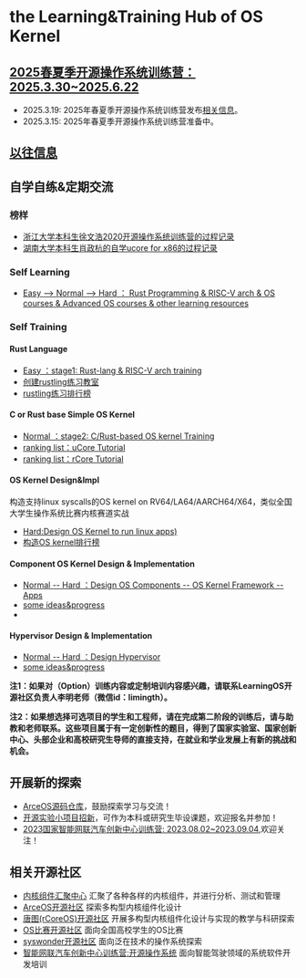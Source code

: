 # the Learning&Training Hub of OS Kernel

## [2025春夏季开源操作系统训练营：2025.3.30~2025.6.22](https://github.com/LearningOS/rust-based-os-comp2025/blob/main/2025-spring-summary.md)

- 2025.3.19: 2025年春夏季开源操作系统训练营发布[相关信息](https://github.com/LearningOS/rust-based-os-comp2025/blob/main/2025-spring-summary.md)。
- 2025.3.15: 2025年春夏季开源操作系统训练营准备中。

## [以往信息](./log.md)

## 自学自练&定期交流

### 榜样
- [浙江大学本科生徐文浩2020开源操作系统训练营的过程记录](https://github.com/LearningOS/record)
- [湖南大学本科生肖政杭的自学ucore for x86的过程记录](https://kiprey.github.io/tags/uCore/)

### Self Learning
- [Easy --> Normal  --> Hard ： Rust Programming & RISC-V arch & OS courses & Advanced OS courses & other learning resources](https://github.com/LearningOS/rust-based-os-comp2023/blob/main/relatedinfo.md)
 
### Self Training
#### Rust Language
- [Easy ：stage1: Rust-lang & RISC-V arch training](https://github.com/LearningOS/rust-based-os-comp2025/blob/main/2025-spring-scheduling-1.md)
- [创建rustling练习教室](https://classroom.github.com/a/S8vP0lDr)
- [rustling练习排行榜](https://opencamp.cn/os2edu/camp/2025spring/stage/1?tab=rank)
#### C or Rust base Simple OS Kernel
- [Normal ：stage2: C/Rust-based OS kernel Training](https://github.com/LearningOS/rust-based-os-comp2024/blob/main/2024-autumn-scheduling-2.md)
- [ranking list：uCore Tutorial]( https://learningos.github.io/2023S-OS-uCore-Classroom-Rank-list/)
- [ranking list：rCore Tutorial]( https://learningos.github.io/2023S-OS-rCore-Classroom-Rank-list/)
  
#### OS Kernel Design&Impl 
构造支持linux syscalls的OS kernel on RV64/LA64/AARCH64/X64，类似全国大学生操作系统比赛内核赛道实战 
- [Hard:Design OS Kernel to run linux apps)](https://github.com/LearningOS/learningos-classroom-oscomp)
- [构造OS kernel排行榜](https://learningos.cn/oscomptest-grading)

#### Component OS Kernel Design & Implementation
- [Normal -- Hard  ：Design OS Components -- OS Kernel Framework -- Apps](https://github.com/rcore-os/arceos)
- [some ideas&progress](https://github.com/orgs/rcore-os/discussions/categories/ideas)
- 
#### Hypervisor Design & Implementation
- [Normal -- Hard  ：Design Hypervisor](https://github.com/LearningOS/RVM-Tutorial)
- [some ideas&progress](https://github.com/orgs/rcore-os/discussions/13)

**注1：如果对（Option）训练内容或定制培训内容感兴趣，请联系LearningOS开源社区负责人李明老师（微信id：limingth）。**

**注2：如果想选择可选项目的学生和工程师，请在完成第二阶段的训练后，请与助教和老师联系。这些项目属于有一定创新性的题目，得到了国家实验室、国家创新中心、头部企业和高校研究生导师的直接支持，在就业和学业发展上有新的挑战和机会。**

## 开展新的探索
- [ArceOS源码仓库](https://github.com/rcore-os/arceos)，鼓励探索学习与交流！
- [开源实验小项目招新](https://github.com/orgs/rcore-os/discussions/categories/ideas)，可作为本科或研究生毕设课题，欢迎报名并参加！
- [2023国家智能网联汽车创新中心训练营: 2023.08.02~2023.09.04](https://github.com/cicvedu),欢迎关注！
  
## 相关开源社区
- [内核组件汇聚中心](https://github.com/kern-crates) 汇聚了各种各样的内核组件，并进行分析、测试和管理
- [ArceOS开源社区](https://github.com/arceos-org/arceos) 探索多构型内核组件化设计
- [唐图(rCoreOS)开源社区](https://github.com/rcore-os) 开展多构型内核组件化设计与实现的教学与科研探索
- [OS比赛开源社区](https://github.com/oscomp) 面向全国高校学生的OS比赛
- [syswonder开源社区](https://syswonder.org/) 面向泛在技术的操作系统探索
- [智能网联汽车创新中心训练营:开源操作系统](https://github.com/cicvedu) 面向智能驾驶领域的系统软件开发培训
